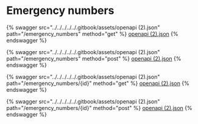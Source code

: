 # Emergency numbers

{% swagger src="../../../../../.gitbook/assets/openapi (2).json" path="/emergency_numbers" method="get" %}
[openapi (2).json](<../../../../../.gitbook/assets/openapi (2).json>)
{% endswagger %}

{% swagger src="../../../../../.gitbook/assets/openapi (2).json" path="/emergency_numbers" method="post" %}
[openapi (2).json](<../../../../../.gitbook/assets/openapi (2).json>)
{% endswagger %}

{% swagger src="../../../../../.gitbook/assets/openapi (2).json" path="/emergency_numbers/{id}" method="get" %}
[openapi (2).json](<../../../../../.gitbook/assets/openapi (2).json>)
{% endswagger %}

{% swagger src="../../../../../.gitbook/assets/openapi (2).json" path="/emergency_numbers/{id}" method="post" %}
[openapi (2).json](<../../../../../.gitbook/assets/openapi (2).json>)
{% endswagger %}
